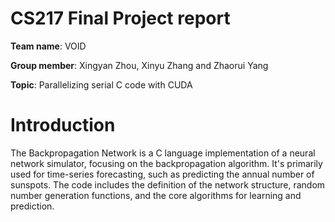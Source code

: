 # CS217 Final Project report

**Team name**: VOID

**Group member**: Xingyan Zhou, Xinyu Zhang and Zhaorui Yang

**Topic**: Parallelizing serial C code with CUDA

# Introduction

The Backpropagation Network is a C language implementation of a neural network simulator, focusing on the backpropagation algorithm. It's primarily used for time-series forecasting, such as predicting the annual number of sunspots. The code includes the definition of the network structure, random number generation functions, and the core algorithms for learning and prediction.

